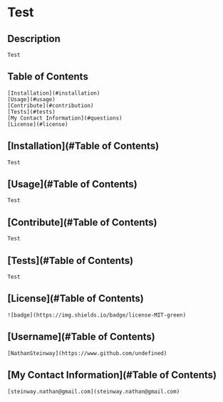 # Test
  ## Description
    Test

  ## Table of Contents

    [Installation](#installation)
    [Usage](#usage)
    [Contribute](#contribution)
    [Tests](#tests)
    [My Contact Information](#questions)
    [License](#license)

  ## [Installation](#Table of Contents)
    Test
  ## [Usage](#Table of Contents)
    Test
  ## [Contribute](#Table of Contents)
    Test
  ## [Tests](#Table of Contents)
    Test
  ## [License](#Table of Contents)
    ![badge](https://img.shields.io/badge/license-MIT-green)
  ## [Username](#Table of Contents)
    [NathanSteinway](https://www.github.com/undefined)
  ## [My Contact Information](#Table of Contents)
    [steinway.nathan@gmail.com](steinway.nathan@gmail.com)
